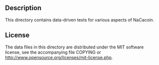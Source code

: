Description
------------

This directory contains data-driven tests for various aspects of NaCacoin.

License
--------

The data files in this directory are distributed under the MIT software
license, see the accompanying file COPYING or
http://www.opensource.org/licenses/mit-license.php.

